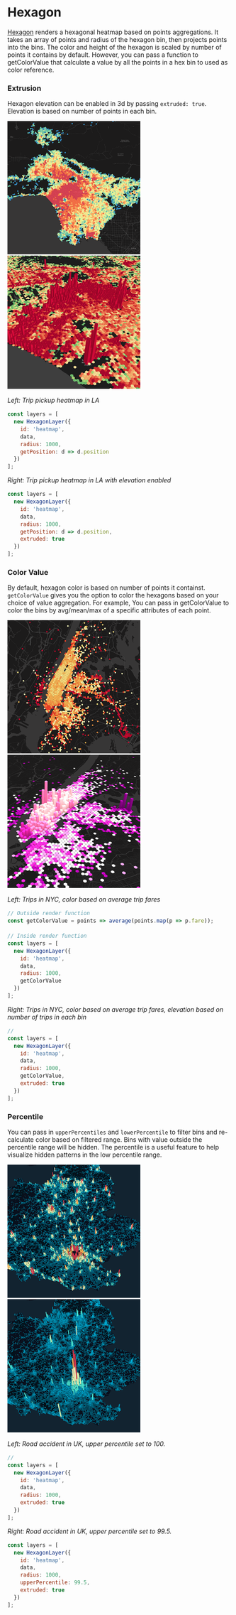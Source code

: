 # Hexagon

[Hexagon](https://uber.github.io/deck.gl/#/documentation/layer-catalog/hexagon-layer) renders a hexagonal heatmap based on points aggregations. 
It takes an array of points and radius of the hexagon bin, then projects points into the bins. The color and height of the hexagon 
is scaled by number of points it contains by default. However, you can pass a function to getColorValue that calculate a value by all the points in a hex bin to used as color reference. 

### Extrusion
Hexagon elevation can be enabled in 3d by passing `extruded: true`. Elevation is based on number of points in each bin.

<p class="inline-images">
  <img src="../../src/static/images/mg_hex_1.png" alt="extruded" width="300px" height="300px"/>
  <img src="../../src/static/images/mg_hex_2.png" alt="extruded" width="300px" height="300px"/>
</p>

_Left: Trip pickup heatmap in LA_

```js
const layers = [
  new HexagonLayer({
    id: 'heatmap',
    data,
    radius: 1000,
    getPosition: d => d.position
  })
];
```

_Right: Trip pickup heatmap in LA with elevation enabled_
```js
const layers = [
  new HexagonLayer({
    id: 'heatmap',
    data,
    radius: 1000,
    getPosition: d => d.position,
    extruded: true
  })
];
```
### Color Value
By default, hexagon color is based on number of points it containst. `getColorValue` gives you the option to color the hexagons based 
 on your choice of value aggregation. For example, You can pass in getColorValue to color the bins by avg/mean/max of a specific attributes of each point.

<p class="inline-images">
  <img src="../../src/static/images/mg_hex_5.png" alt="extruded" width="300px" height="300px"/>
  <img src="../../src/static/images/mg_hex_6.png" alt="extruded" width="300px" height="300px"/>
</p>

_Left: Trips in NYC, color based on average trip fares_
```js
// Outside render function
const getColorValue = points => average(points.map(p => p.fare));

// Inside render function
const layers = [
  new HexagonLayer({
    id: 'heatmap',
    data,
    radius: 1000,
    getColorValue
  })
];
```
_Right: Trips in NYC, color based on average trip fares, elevation based on number of trips in each bin_
```js
//
const layers = [
  new HexagonLayer({
    id: 'heatmap',
    data,
    radius: 1000,
    getColorValue,
    extruded: true
  })
];
```
### Percentile
You can pass in `upperPercentiles` and `lowerPercentile` to filter bins and re-calculate color based on filtered range. 
Bins with value outside the percentile range will be hidden. The percentile is a useful feature to help visualize hidden patterns in the low percentile range.

<p class="inline-images">
  <img src="../../src/static/images/mg_hex_3.png" alt="extruded" width="300px" height="300px"/>
  <img src="../../src/static/images/mg_hex_4.png" alt="extruded" width="300px" height="300px"/>
</p>

_Left: Road accident in UK, upper percentile set to 100._
```js
//
const layers = [
  new HexagonLayer({
    id: 'heatmap',
    data,
    radius: 1000,
    extruded: true
  })
];
```
_Right: Road accident in UK, upper percentile set to 99.5._  

```js
const layers = [
  new HexagonLayer({
    id: 'heatmap',
    data,
    radius: 1000,
    upperPercentile: 99.5,
    extruded: true
  })
];
```